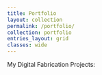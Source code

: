 ```yaml
---
title: Portfolio
layout: collection
permalink: /portfolio/
collection: portfolio
entries_layout: grid
classes: wide
---
```


My Digital Fabrication Projects:
